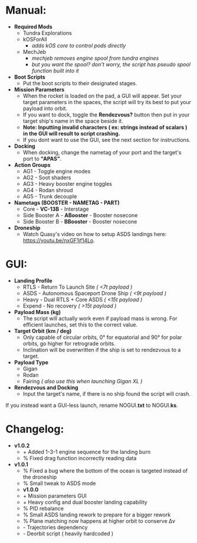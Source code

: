# Manual:
- **Required Mods**
	- Tundra Explorations
	- kOSForAll
		- *adds kOS core to control pods directly*
	- MechJeb
		- *mechjeb removes engine spool from tundra engines*
		- *but you want the spool? don't worry, the script has pseudo spool function built into it*
- **Boot Scripts**
	- Put the boot scripts to their designated stages.
- **Mission Parameters**
	- When the rocket is loaded on the pad, a GUI will appear. Set your target parameters in the spaces, the script will try its best to put your payload into orbit.
	- If you want to dock, toggle the **Rendezvous?** button then put in your target ship's name in the space beside it.
	- **Note: Inputting invalid characters ( ex: strings instead of scalars ) in the GUI will result to script crashing.**
	- If you dont want to use the GUI, see the next section for instructions.  
- **Docking**
	- When docking, change the nametag of your port and the target's port to **"APAS"**.
- **Action Groups**
	- AG1 - Toggle engine modes
	- AG2 - Soot shaders
	- AG3 - Heavy booster engine toggles
	- AG4 - Rodan shroud
	- AG5 - Trunk decouple
- **Nametags (BOOSTER - NAMETAG - PART)**
	- Core - **VC-13B** - Interstage
	- Side Booster A - **ABooster** - Booster nosecone
	- Side Booster B - **BBooster** - Booster nosecone
- **Droneship**
	- Watch Quasy's video on how to setup ASDS landings here: https://youtu.be/nxGF1jf14Lo.
	   
# GUI:
- **Landing Profile**
	- RTLS - Return To Launch Site *( \<7t payload )*
	- ASDS - Autonomous Spaceport Drone Ship *( \<9t payload )*
	- Heavy - Dual RTLS + Core ASDS *( \<15t payload )*
	- Expend - No recovery *( >15t payload )*
- **Payload Mass (kg)**
	- The script will actually work even if payload mass is wrong. For efficient launches, set this to the correct value.
- **Target Orbit (km / deg)**
	- Only capable of circular orbits, 0° for equatorial and 90° for polar orbits, go higher for retrograde orbits.
	- Inclination will be overwritten if the ship is set to rendezvous to a target.
- **Payload Type**
	- Gigan
	- Rodan
	- Fairing *( also use this when launching Gigan XL )*
- **Rendezvous and Docking**
	- Input the target's name, if there is no ship found the script will crash.

If you instead want a GUI-less launch, rename NOGUI.**txt** to NOGUI.**ks**.

# Changelog:
- **v1.0.2**
	- \+ Added 1-3-1 engine sequence for the landing burn
	- % Fixed drag function incorrectly reading data
- **v1.0.1**
	- % Fixed a bug where the bottom of the ocean is targeted instead of the droneship
	- % Small tweak to ASDS mode
	- **v1.0.0**
	- \+ Mission parameters GUI
	- \+ Heavy config and dual booster landing capability
	- % PID rebalance
	- % Small ASDS landing rework to prepare for a bigger rework 
	- % Plane matching now happens at higher orbit to conserve Δv
	- \- Trajectories dependency
	- \- Deorbit script ( heavily hardcoded )
